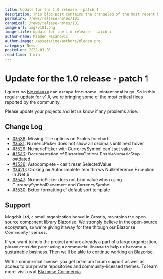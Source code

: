 ```yaml
---
title: Update for the 1.0 release - patch 1
description: This blog post contains the changelog of the most recent bug fixes included in the Blazorise v1.0.1 release.
permalink: /news/release-notes/101
canonical: /news/release-notes/101
image-url: img/v101.png
image-title: Update for the 1.0 release - patch 1
author-name: Mladen Macanović
author-image: /assets/img/authors/mladen.png
category: News
posted-on: 2022-03-08
read-time: 1 min
---
```


# Update for the 1.0 release - patch 1

I guess no [big release](news/release-notes/100) can escape from some unintentional bugs. So in this regular update for v1.0, we're bringing some of the most critical fixes reported by the community.

Please update your projects and let us know if any problems arise.

## Change Log

- [#3538](https://github.com/Megabit/Blazorise/issues/3538): Missing Title options on Scales for chart
- [#3531](https://github.com/Megabit/Blazorise/issues/3531): NumericPicker does not show all decimals until next hover
- [#3529](https://github.com/Megabit/Blazorise/issues/3529): NumericPicker with CurrencySymbol can't set value
- [#3542](https://github.com/Megabit/Blazorise/issues/3542): Documentation of BlazoriseOptions.EnableNumericStep outdated
- [#3536](https://github.com/Megabit/Blazorise/issues/3536): Autocomplete - can't reset SelectedValue
- [#3420](https://github.com/Megabit/Blazorise/issues/3420): Clicking on Autocomplete item throws NullReference Exception in .Net 6
- [#3547](https://github.com/Megabit/Blazorise/issues/3547): NumericPicker does not bind value when using CurrencySymbolPlacement and CurrencySymbol
- [#3530](https://github.com/Megabit/Blazorise/issues/3530): Better formatting of default sort template

## Support

Megabit Ltd, a small organization based in Croatia, maintains the open-source component library Blazorise. We strongly believe in the open-source ecosystem, so we're giving it away for free through our Blazorise Community licenses.

If you want to help the project and are already a part of a large organization, please consider purchasing a commercial license to help us become a sustainable business. Then we'll be able to continue working on Blazorise.

With a commercial license, you get premium forum support as well as access to our private repositories and community-licensed themes. To learn more, visit us at [Blazorise Commercial](commercial).
